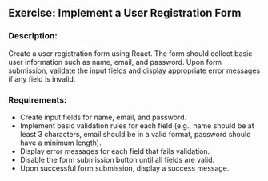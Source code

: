## Exercise: Implement a User Registration Form

### Description:
Create a user registration form using React. The form should collect basic user information such as name, email, and password. Upon form submission, validate the input fields and display appropriate error messages if any field is invalid.

### Requirements:

- Create input fields for name, email, and password.
- Implement basic validation rules for each field (e.g., name should be at least 3 characters, email should be in a valid format, password should have a minimum length).
- Display error messages for each field that fails validation.
- Disable the form submission button until all fields are valid.
- Upon successful form submission, display a success message.
